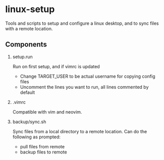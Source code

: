 # linux-setup

Tools and scripts to setup and configure a linux desktop, and to sync files with a remote location.

## Components

1. setup.run
    
    Run on first setup, and if vimrc is updated

    - Change TARGET_USER to be actual username for copying config files
    - Uncomment the lines you want to run, all lines commented by default

2. .vimrc
    
    Compatible with vim and neovim.

3. backup/sync.sh
    
    Sync files from a local directory to a remote location. Can do the following as prompted:
    - pull files from remote
    - backup files to remote
